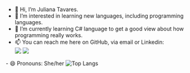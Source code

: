 - 👋 Hi, I’m Juliana Tavares.
- 👀 I’m interested in learning new languages, including programming languages.
- 🌱 I’m currently learning C# language to get a good view about how programming really works.
- 📫 You can reach me here on GitHub, via email or Linkedin:
  <div dir="auto"> 
  <a href="mailto:julianatavaresdasilva@gmail.com"><img src="https://camo.githubusercontent.com/8a15df73eefc8d613bab8230d8859b6328119607d14846dd1f1e0e9b526126b2/68747470733a2f2f696d672e736869656c64732e696f2f62616467652f2d476d61696c2d2532333333333f7374796c653d666f722d7468652d6261646765266c6f676f3d676d61696c266c6f676f436f6c6f723d7768697465" data-canonical-src="https://img.shields.io/badge/-Gmail-%23333?style=for-the-badge&amp;logo=gmail&amp;logoColor=white" style="max-width: 100%;"></a>
  <a href="https://www.linkedin.com/in/julianatavaresdasilva/" rel="nofollow"><img src="https://camo.githubusercontent.com/7fee771b415a6f144501304c2c4074aa62a0dd96ddc0f8c0aafd95ac0af584c1/68747470733a2f2f696d672e736869656c64732e696f2f62616467652f2d4c696e6b6564496e2d2532333030373742353f7374796c653d666f722d7468652d6261646765266c6f676f3d6c696e6b6564696e266c6f676f436f6c6f723d7768697465" data-canonical-src="https://img.shields.io/badge/-LinkedIn-%230077B5?style=for-the-badge&amp;logo=linkedin&amp;logoColor=white" style="max-width: 100%;"></a> 
</div>
- 😄 Pronouns: She/her

<img src="https://camo.githubusercontent.com/cf6fee248c6dbf2cacf1194c89b44680d1749095101f2d68dc726c1b2dd5134a/68747470733a2f2f6769746875622d726561646d652d73746174732e76657263656c2e6170702f6170692f746f702d6c616e67732f3f757365726e616d653d6e686d696b616d69266c61796f75743d636f6d70616374" alt="Top Langs" data-canonical-src="https://github-readme-stats.vercel.app/api/top-langs/?username=nhmikami&amp;layout=compact" style="max-width: 100%;">

  

   
  

<!---
JulianaTavs/JulianaTavs is a ✨ special ✨ repository because its `README.md` (this file) appears on your GitHub profile.
You can click the Preview link to take a look at your changes.
--->
